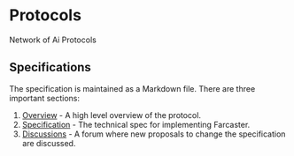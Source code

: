 # Protocols
Network of Ai Protocols 


## Specifications

The specification is maintained as a Markdown file. There are three important sections:

1. [Overview](/docs/OVERVIEW.md) - A high level overview of the protocol.
2. [Specification](/docs/SPECIFICATION.md) - The technical spec for implementing Farcaster.
3. [Discussions](https://github.com/Forest-Protocols/protocols/discussions) - A forum where new proposals to change the specification are discussed.
